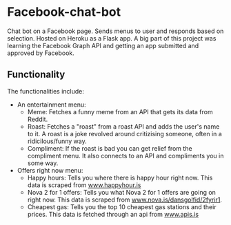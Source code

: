 # Facebook-chat-bot
Chat bot on a Facebook page. Sends menus to user and responds based on selection. Hosted on Heroku as a Flask app.
A big part of this project was learning the Facebook Graph API and getting an app submitted and approved by Facebook.
## Functionality
The functionalities include:
* An entertainment menu:
  * Meme: Fetches a funny meme from an API that gets its data from Reddit.
  * Roast: Fetches a "roast" from a roast API and adds the user's name to it. A roast is a joke revolved around critizising someone, often in a ridicilous/funny way.
  * Compliment: If the roast is bad you can get relief from the compliment menu. It also connects to an API and compliments you in some way.
* Offers right now menu:
  * Happy hours: Tells you where there is happy hour right now. This data is scraped from www.happyhour.is
  * Nova 2 for 1 offers: Tells you what Nova 2 for 1 offers are going on right now. This data is scraped from www.nova.is/dansgolfid/2fyrir1.
  * Cheapest gas: Tells you the top 10 cheapest gas stations and their prices. This data is fetched through an api from www.apis.is
